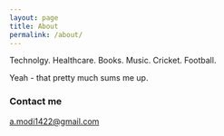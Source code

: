 ```yaml
---
layout: page
title: About
permalink: /about/
---
```


Technolgy. Healthcare. Books. Music. Cricket. Football.

Yeah - that pretty much sums me up.

### Contact me

[a.modi1422@gmail.com](mailto:a.modi1422@gmail.com)
